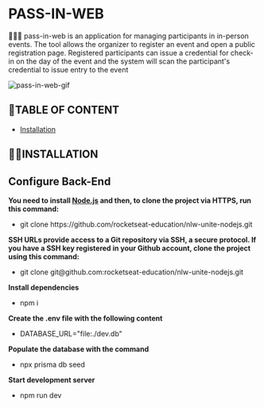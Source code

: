 # PASS-IN-WEB
🧑‍🚀🚀 pass-in-web is an application for managing participants in in-person events. The tool allows the organizer to register an event and open a public registration page. Registered participants can issue a credential for check-in on the day of the event and the system will scan the participant's credential to issue entry to the event


![pass-in-web-gif](https://github.com/devnestali/pass-in-web/assets/115426738/26743378-e43a-4f97-a9fa-006919836ca0)

## 📌**TABLE OF CONTENT**

  * [Installation](#installation)


## 👷‍♂️**INSTALLATION** <a name="installation"></a>

### <h2>Configure Back-End</h2>

**You need to install <a href="https://nodejs.org/en/download/">Node.js</a> and then, to clone the project via HTTPS, run this command:** 
</br>
 * <p syle="color= black; ">git clone https://github.com/rocketseat-education/nlw-unite-nodejs.git</p>

**SSH URLs provide access to a Git repository via SSH, a secure protocol. If you have a SSH key registered in your Github account, clone the project using this command:**
</br>
 * <p>git clone git@github.com:rocketseat-education/nlw-unite-nodejs.git</p>

**Install dependencies**
 * npm i

**Create the .env file with the following content**
 * DATABASE_URL="file:./dev.db"

**Populate the database with the command**
 * npx prisma db seed

**Start development server**
 * npm run dev



